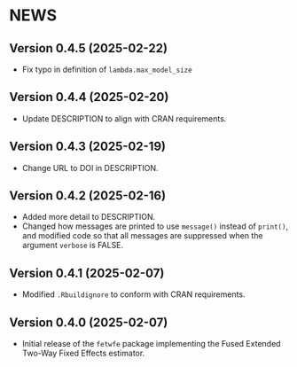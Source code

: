 # NEWS

## Version 0.4.5 (2025-02-22)

- Fix typo in definition of `lambda.max_model_size`

## Version 0.4.4 (2025-02-20)

- Update DESCRIPTION to align with CRAN requirements.

## Version 0.4.3 (2025-02-19)

- Change URL to DOI in DESCRIPTION.

## Version 0.4.2 (2025-02-16)

- Added more detail to DESCRIPTION.
- Changed how messages are printed to use `message()` instead of `print()`, and modified code so that all messages are suppressed when the argument `verbose` is FALSE.

## Version 0.4.1 (2025-02-07)

- Modified `.Rbuildignore` to conform with CRAN requirements.

## Version 0.4.0 (2025-02-07)

- Initial release of the `fetwfe` package implementing the Fused Extended Two-Way Fixed Effects estimator.